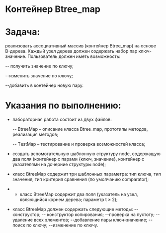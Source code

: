 # Контейнер Btree_map

# Задача: 
реализовать ассоциативный массив (контейнер Вtree_map) на основе B-дерева. Каждый узел дерева должен содержать набор пар ключ-значение. Пользователь должен иметь возможность: 

  -- получить значение по ключу;
  
  --изменить значение по ключу;
  
  --добавить в контейнер новую пару.
# Указания по выполнению:
- лабораторная работа состоит из двух файлов:

  -- ВtreeМap – описание класса Вtree_map, прототипы методов, реализация методов;
  
  -- ТestМap – тестирование и проверка возможностей класса;
 - создать вспомогательную шаблонную структуру node, содержащую два поля (контейнер с парами {ключ, значение}, контейнер с указателями на дочерние структуры node);
 - класс ВtreeМap содержит три шаблонных параметра: тип ключа, тип значения, тип критерия сравнения (по умолчанию comparator);
 - - класс ВtreeМap содержит два поля (указатель на узел, являющийся корнем дерева; параметр t ≥ 2);
 - класс ВtreeМap должен содержать следующие методы:
    -- конструктор;
    -- конструктор копирования;
    --проверка на пустоту;
    --удаление всех элементов;
    --добавление пары ключ-значение;
    --поиск по ключу;
    --изменение по ключу.
